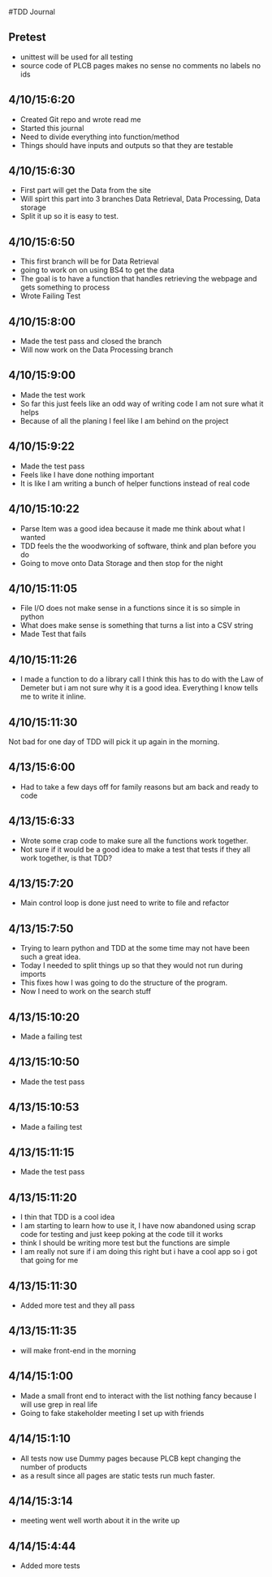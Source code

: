 #TDD Journal

## Pretest
* unittest will be used for all testing
* source code of PLCB pages makes no sense no comments no labels no ids


## 4/10/15:6:20
* Created Git repo and wrote read me
* Started this journal 
* Need to divide everything into function/method
* Things should have inputs and outputs so that they are testable


## 4/10/15:6:30
* First part will get the Data from the site
* Will spirt this part into 3 branches Data Retrieval, Data Processing, Data storage 
* Split it up so it is easy to test.



## 4/10/15:6:50
* This first branch will be for Data Retrieval 
* going to work on on using BS4 to get the data
* The goal is to have a function that handles retrieving the webpage and gets something to process 
* Wrote Failing Test


## 4/10/15:8:00
* Made the test pass and closed the branch
* Will now work on the Data Processing branch

## 4/10/15:9:00
* Made the test work
* So far this just feels like an odd way of writing code I am not sure what it helps
* Because of all the planing I feel like I am behind on the project 

## 4/10/15:9:22
* Made the test pass
* Feels like I have done nothing important
* It is like I am writing a bunch of helper functions instead of real code

## 4/10/15:10:22
* Parse Item was a good idea because it made me think about what I wanted
* TDD feels the the woodworking of software, think and plan before you do
* Going to move onto Data Storage and then stop for the night


## 4/10/15:11:05
* File I/O does not make sense in a functions since it is so simple in python
* What does make sense is something that turns a list into a CSV string 
* Made Test that fails

## 4/10/15:11:26
* I made a function to do a library call I think this has to do with the Law of Demeter but i am not sure why it is a good idea. Everything I know tells me to write it inline.


## 4/10/15:11:30
Not bad for one day of TDD will pick it up again in the morning.

## 4/13/15:6:00
* Had to take a few days off for family reasons but am back and ready to code

## 4/13/15:6:33
* Wrote some crap code to make sure all the functions work together.
* Not sure if it would be a good idea to make a test that tests if they all work together, is that TDD?

## 4/13/15:7:20
* Main control loop is done just need to write to file and refactor

## 4/13/15:7:50
* Trying to learn python and TDD at the some time may not have been such a great idea.
* Today I needed to split things up so that they would not run during imports
* This fixes how I was going to do the structure of the program.
* Now I need to work on the search stuff

## 4/13/15:10:20
* Made a failing test

## 4/13/15:10:50
* Made the test pass


## 4/13/15:10:53
* Made a failing test

## 4/13/15:11:15
* Made the test pass

## 4/13/15:11:20
* I thin that TDD is a cool idea
* I am starting to learn how to use it, I have now abandoned using scrap code for testing and just keep poking at the code till it works  
* think I should be writing more test but the functions are simple
* I am really not sure if i am doing this right but i have a cool app so i got that going for me

## 4/13/15:11:30
* Added more test and they all pass


## 4/13/15:11:35
* will make front-end in the morning

## 4/14/15:1:00
* Made a small front end to interact with the list nothing fancy because I will use grep in real life
* Going to fake stakeholder meeting I set up with friends

## 4/14/15:1:10
* All tests now use Dummy pages because PLCB kept changing the number of products
* as a result since all pages are static tests run much faster.

## 4/14/15:3:14
* meeting went well worth about it in the write up

## 4/14/15:4:44
* Added more tests